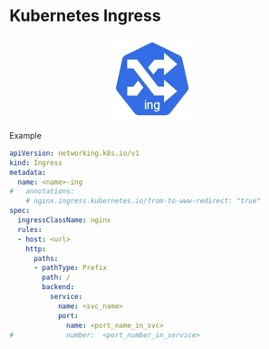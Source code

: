 # Kubernetes Ingress

<p align="center">
  <img src="../images/kubernetes/res-ing-logo.png" />
</p>

Example
```yaml
apiVersion: networking.k8s.io/v1
kind: Ingress
metadata:
  name: <name>-ing
#   annotations:
    # nginx.ingress.kubernetes.io/from-to-www-redirect: "true"
spec:
  ingressClassName: nginx
  rules:
  - host: <url>
    http:
      paths:
      - pathType: Prefix
        path: /
        backend:
          service:
            name: <svc_name>
            port: 
              name: <port_name_in_svc>
#             number:  <port_number_in_service>
```
